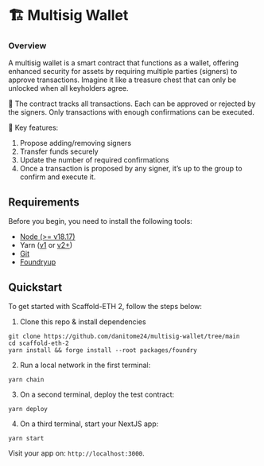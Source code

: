 # 🏗 Multisig Wallet

### Overview
A multisig wallet is a smart contract that functions as a wallet, offering enhanced security for assets by requiring multiple parties (signers) to approve transactions. Imagine it like a treasure chest that can only be unlocked when all keyholders agree.

📜 The contract tracks all transactions. Each can be approved or rejected by the signers. Only transactions with enough confirmations can be executed.

🌟 Key features:

1. Propose adding/removing signers
1. Transfer funds securely
1. Update the number of required confirmations
1. Once a transaction is proposed by any signer, it’s up to the group to confirm and execute it.


## Requirements

Before you begin, you need to install the following tools:

- [Node (>= v18.17)](https://nodejs.org/en/download/)
- Yarn ([v1](https://classic.yarnpkg.com/en/docs/install/) or [v2+](https://yarnpkg.com/getting-started/install))
- [Git](https://git-scm.com/downloads)
- [Foundryup](https://book.getfoundry.sh/getting-started/installation)

## Quickstart

To get started with Scaffold-ETH 2, follow the steps below:

1. Clone this repo & install dependencies

```
git clone https://github.com/danitome24/multisig-wallet/tree/main
cd scaffold-eth-2
yarn install && forge install --root packages/foundry
```

2. Run a local network in the first terminal:

```
yarn chain
```

3. On a second terminal, deploy the test contract:

```
yarn deploy
```

4. On a third terminal, start your NextJS app:

```
yarn start
```

Visit your app on: `http://localhost:3000`. 